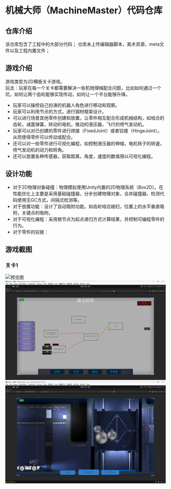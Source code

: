 # 机械大师（MachineMaster）代码仓库
## 仓库介绍
该仓库包含了工程中的大部分代码；
仓库未上传编辑器脚本，美术资源，meta文件以及工程内置文件；

## 游戏介绍
游戏类型为2D横板关卡游戏。  
玩法：玩家在每一个关卡都需要解决一些机物理械配合问题，比如如何通过一个坑，如何让两个齿轮能够实现传动，如何让一个平台能够升降。  
* 玩家可以操控自己扮演的机器人角色进行移动和观察。
* 玩家可以利用节点的方式，进行钢材框架设计。
* 可以进行场景其他零件创建和放置，让零件相互配合形成机械结构，如啮合的齿轮，减震弹簧，转动的电机，推动的液压器，飞行的喷气发动机。
* 玩家可以对已创建的零件进行焊接（FixedJoint）或者铰接（HingeJoint）。从而使得零件可以传动或配合。
* 还可以对一些零件进行可视化编程，如控制液压器的伸缩，电机转子的转速，喷气发动机的动力和转角。
* 还可以放置各种传感器，获取距离，角度，速度的数值用以可视化编程。

## 设计功能
* 对于2D物理对象碰撞：物理模拟使用Unity内置的2D物理系统（Box2D）。在性能优化上主要是采用基础碰撞器，分步创建物理对象，合并碰撞器，检测代码使用无GC方式，间隔式检测等。
* 对于放置功能：设计了自动吸附功能，如齿轮啮合媳妇，位置上的水平垂直吸附，关键点的吸附。  
* 对于可视化编程：采用根节点为起点递归方式计算结果，并控制可编程零件的行为。  
* 对于零件的铰接：

## 游戏截图
### 关卡1
![预览图](https://github.com/LYN-lynn/MachineMaster/blob/main/%E7%94%B5%E6%A2%AF%E5%85%B3%E5%8D%A1%E6%88%AA%E5%9B%BE.png)
![预览图](建模.png)
![预览图](关卡截图.png)
